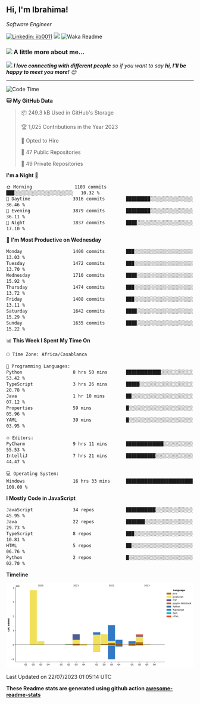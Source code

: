 <h2>Hi, I'm Ibrahima! </h2>
<p><em>Software Engineer 
</em></p>


[![Linkedin: iib0011](https://img.shields.io/badge/-iib0011-blue?style=flat-square&logo=Linkedin&logoColor=white&link=https://www.linkedin.com/in/iib0011/)](https://www.linkedin.com/in/iib0011/)
![](https://visitor-badge.glitch.me/badge?page_id=iib0011)
![Waka Readme](https://github.com/iib0011/iib0011/workflows/Waka%20Readme/badge.svg)


### <img src="https://media.giphy.com/media/VgCDAzcKvsR6OM0uWg/giphy.gif" width="50"> A little more about me...  


<img src="https://media.giphy.com/media/LnQjpWaON8nhr21vNW/giphy.gif" width="60"> <em><b>I love connecting with different people</b> so if you want to say <b>hi, I'll be happy to meet you more!</b> 😊</em>

---
<!--START_SECTION:waka-->
![Code Time](http://img.shields.io/badge/Code%20Time-2%2C343%20hrs%202%20mins-blue)

**🐱 My GitHub Data** 

> 📦 249.3 kB Used in GitHub's Storage 
 > 
> 🏆 1,025 Contributions in the Year 2023
 > 
> 💼 Opted to Hire
 > 
> 📜 47 Public Repositories 
 > 
> 🔑 49 Private Repositories 
 > 
**I'm a Night 🦉** 

```text
🌞 Morning                1109 commits        ███░░░░░░░░░░░░░░░░░░░░░░   10.32 % 
🌆 Daytime                3916 commits        █████████░░░░░░░░░░░░░░░░   36.46 % 
🌃 Evening                3879 commits        █████████░░░░░░░░░░░░░░░░   36.11 % 
🌙 Night                  1837 commits        ████░░░░░░░░░░░░░░░░░░░░░   17.10 % 
```
📅 **I'm Most Productive on Wednesday** 

```text
Monday                   1400 commits        ███░░░░░░░░░░░░░░░░░░░░░░   13.03 % 
Tuesday                  1472 commits        ███░░░░░░░░░░░░░░░░░░░░░░   13.70 % 
Wednesday                1710 commits        ████░░░░░░░░░░░░░░░░░░░░░   15.92 % 
Thursday                 1474 commits        ███░░░░░░░░░░░░░░░░░░░░░░   13.72 % 
Friday                   1408 commits        ███░░░░░░░░░░░░░░░░░░░░░░   13.11 % 
Saturday                 1642 commits        ████░░░░░░░░░░░░░░░░░░░░░   15.29 % 
Sunday                   1635 commits        ████░░░░░░░░░░░░░░░░░░░░░   15.22 % 
```


📊 **This Week I Spent My Time On** 

```text
🕑︎ Time Zone: Africa/Casablanca

💬 Programming Languages: 
Python                   8 hrs 50 mins       █████████████░░░░░░░░░░░░   53.42 % 
TypeScript               3 hrs 26 mins       █████░░░░░░░░░░░░░░░░░░░░   20.78 % 
Java                     1 hr 10 mins        ██░░░░░░░░░░░░░░░░░░░░░░░   07.12 % 
Properties               59 mins             █░░░░░░░░░░░░░░░░░░░░░░░░   05.96 % 
YAML                     39 mins             █░░░░░░░░░░░░░░░░░░░░░░░░   03.95 % 

🔥 Editors: 
PyCharm                  9 hrs 11 mins       ██████████████░░░░░░░░░░░   55.53 % 
IntelliJ                 7 hrs 21 mins       ███████████░░░░░░░░░░░░░░   44.47 % 

💻 Operating System: 
Windows                  16 hrs 33 mins      █████████████████████████   100.00 % 
```

**I Mostly Code in JavaScript** 

```text
JavaScript               34 repos            ███████████░░░░░░░░░░░░░░   45.95 % 
Java                     22 repos            ███████░░░░░░░░░░░░░░░░░░   29.73 % 
TypeScript               8 repos             ███░░░░░░░░░░░░░░░░░░░░░░   10.81 % 
HTML                     5 repos             ██░░░░░░░░░░░░░░░░░░░░░░░   06.76 % 
Python                   2 repos             █░░░░░░░░░░░░░░░░░░░░░░░░   02.70 % 
```



**Timeline**

![Lines of Code chart](https://raw.githubusercontent.com/iib0011/iib0011/master/assets/bar_graph.png)


 Last Updated on 22/07/2023 01:05:14 UTC
<!--END_SECTION:waka-->

**These Readme stats are generated using github action [awesome-readme-stats](https://github.com/iib0011/waka-readme-stats)**
